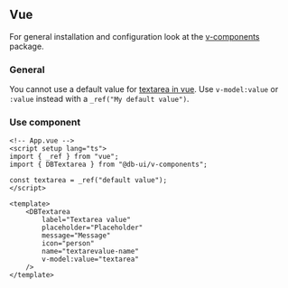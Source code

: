 ## Vue

For general installation and configuration look at the [v-components](https://www.npmjs.com/package/@db-ui/v-components) package.

### General

You cannot use a default value for [textarea in vue](https://vuejs.org/guide/essentials/forms.html#multiline-text).
Use `v-model:value` or `:value` instead with a `_ref("My default value")`.

### Use component

```vue App.vue
<!-- App.vue -->
<script setup lang="ts">
import { _ref } from "vue";
import { DBTextarea } from "@db-ui/v-components";

const textarea = _ref("default value");
</script>

<template>
	<DBTextarea
		label="Textarea value"
		placeholder="Placeholder"
		message="Message"
		icon="person"
		name="textarevalue-name"
		v-model:value="textarea"
	/>
</template>
```
